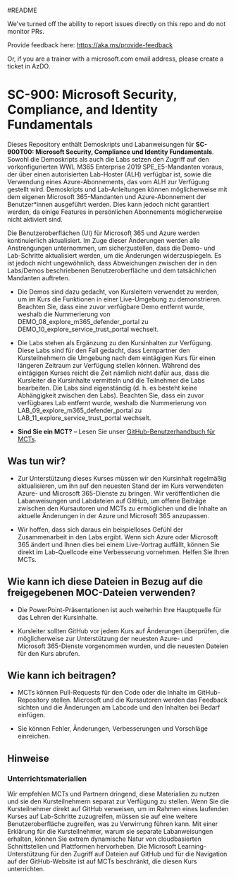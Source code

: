 #README

We've turned off the ability to report issues directly on this repo and do not monitor PRs.

Provide feedback here: https://aka.ms/provide-feedback

Or, if you are a trainer with a microsoft.com email address, please create a ticket in AzDO.

# SC-900: Microsoft Security, Compliance, and Identity Fundamentals

Dieses Repository enthält Demoskripts und Labanweisungen für **SC-900T00: Microsoft Security, Compliance und Identity Fundamentals**.  Sowohl die Demoskripts als auch die Labs setzen den Zugriff auf den vorkonfigurierten WWL M365 Enterprise 2019 SPE_E5-Mandanten voraus, der über einen autorisierten Lab-Hoster (ALH) verfügbar ist, sowie die Verwendung eines Azure-Abonnements, das vom ALH zur Verfügung gestellt wird. Demoskripts und Lab-Anleitungen können möglicherweise mit dem eigenen Microsoft 365-Mandanten und Azure-Abonnement der Benutzer*innen ausgeführt werden. Dies kann jedoch nicht garantiert werden, da einige Features in persönlichen Abonnements möglicherweise nicht aktiviert sind.

Die Benutzeroberflächen (UI) für Microsoft 365 und Azure werden kontinuierlich aktualisiert.  Im Zuge dieser Änderungen werden alle Anstrengungen unternommen, um sicherzustellen, dass die Demo- und Lab-Schritte aktualisiert werden, um die Änderungen widerzuspiegeln. Es ist jedoch nicht ungewöhnlich, dass Abweichungen zwischen der in den Labs/Demos beschriebenen Benutzeroberfläche und dem tatsächlichen Mandanten auftreten. 

- Die Demos sind dazu gedacht, von Kursleitern verwendet zu werden, um im Kurs die Funktionen in einer Live-Umgebung zu demonstrieren.  Beachten Sie, dass eine zuvor verfügbare Demo entfernt wurde, weshalb die Nummerierung von DEMO_08_explore_m365_defender_portal zu DEMO_10_explore_service_trust_portal wechselt.

- Die Labs stehen als Ergänzung zu den Kursinhalten zur Verfügung. Diese Labs sind für den Fall gedacht, dass Lernpartner den Kursteilnehmern die Umgebung nach dem eintägigen Kurs für einen längeren Zeitraum zur Verfügung stellen können. Während des eintägigen Kurses reicht die Zeit nämlich nicht dafür aus, dass die Kursleiter die Kursinhalte vermitteln und die Teilnehmer die Labs bearbeiten. Die Labs sind eigenständig (d. h. es besteht keine Abhängigkeit zwischen den Labs).  Beachten Sie, dass ein zuvor verfügbares Lab entfernt wurde, weshalb die Nummerierung von LAB_09_explore_m365_defender_portal zu LAB_11_explore_service_trust_portal wechselt.

- **Sind Sie ein MCT?** – Lesen Sie unser [GitHub-Benutzerhandbuch für MCTs](https://microsoftlearning.github.io/MCT-User-Guide/).


## Was tun wir?

- Zur Unterstützung dieses Kurses müssen wir den Kursinhalt regelmäßig aktualisieren, um ihn auf den neuesten Stand der im Kurs verwendeten Azure- und Microsoft 365-Dienste zu bringen.  Wir veröffentlichen die Labanweisungen und Labdateien auf GitHub, um offene Beiträge zwischen den Kursautoren und MCTs zu ermöglichen und die Inhalte an aktuelle Änderungen in der Azure und Microsoft 365 anzupassen.

- Wir hoffen, dass sich daraus ein beispielloses Gefühl der Zusammenarbeit in den Labs ergibt. Wenn sich Azure oder Microsoft 365 ändert und Ihnen dies bei einem Live-Vortrag auffällt, können Sie direkt im Lab-Quellcode eine Verbesserung vornehmen.  Helfen Sie Ihren MCTs.

## Wie kann ich diese Dateien in Bezug auf die freigegebenen MOC-Dateien verwenden?

- Die PowerPoint-Präsentationen ist auch weiterhin Ihre Hauptquelle für das Lehren der Kursinhalte.

- Kursleiter sollten GitHub vor jedem Kurs auf Änderungen überprüfen, die möglicherweise zur Unterstützung der neuesten Azure- und Microsoft 365-Dienste vorgenommen wurden, und die neuesten Dateien für den Kurs abrufen.

## Wie kann ich beitragen?

- MCTs können Pull-Requests für den Code oder die Inhalte im GitHub-Repository stellen. Microsoft und die Kursautoren werden das Feedback sichten und die Änderungen am Labcode und den Inhalten bei Bedarf einfügen.

- Sie können Fehler, Änderungen, Verbesserungen und Vorschläge einreichen.  

## Hinweise

### Unterrichtsmaterialien

Wir empfehlen MCTs und Partnern dringend, diese Materialien zu nutzen und sie den Kursteilnehmern separat zur Verfügung zu stellen.  Wenn Sie die Kursteilnehmer direkt auf GitHub verweisen, um im Rahmen eines laufenden Kurses auf Lab-Schritte zuzugreifen, müssen sie auf eine weitere Benutzeroberfläche zugreifen, was zu Verwirrung führen kann. Mit einer Erklärung für die Kursteilnehmer, warum sie separate Labanweisungen erhalten, können Sie extrem dynamische Natur von cloudbasierten Schnittstellen und Plattformen hervorheben. Die Microsoft Learning-Unterstützung für den Zugriff auf Dateien auf GitHub und für die Navigation auf der GitHub-Website ist auf MCTs beschränkt, die diesen Kurs unterrichten.
